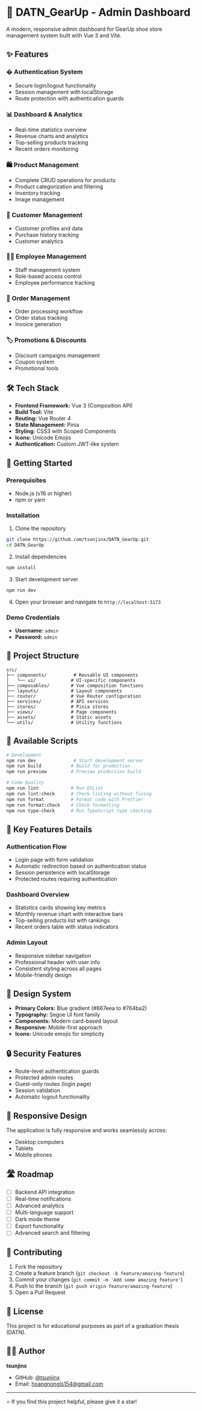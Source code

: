 # 🚀 DATN_GearUp - Admin Dashboard

A modern, responsive admin dashboard for GearUp shoe store management system built with Vue 3 and Vite.

## ✨ Features

### � Authentication System
- Secure login/logout functionality
- Session management with localStorage
- Route protection with authentication guards

### 📊 Dashboard & Analytics
- Real-time statistics overview
- Revenue charts and analytics
- Top-selling products tracking
- Recent orders monitoring

### 🛍️ Product Management
- Complete CRUD operations for products
- Product categorization and filtering
- Inventory tracking
- Image management

### 👥 Customer Management
- Customer profiles and data
- Purchase history tracking
- Customer analytics

### 👨‍💼 Employee Management
- Staff management system
- Role-based access control
- Employee performance tracking

### 🧾 Order Management
- Order processing workflow
- Order status tracking
- Invoice generation

### 🏷️ Promotions & Discounts
- Discount campaigns management
- Coupon system
- Promotional tools

## 🛠️ Tech Stack

- **Frontend Framework:** Vue 3 (Composition API)
- **Build Tool:** Vite
- **Routing:** Vue Router 4
- **State Management:** Pinia
- **Styling:** CSS3 with Scoped Components
- **Icons:** Unicode Emojis
- **Authentication:** Custom JWT-like system

## 🚀 Getting Started

### Prerequisites
- Node.js (v16 or higher)
- npm or yarn

### Installation

1. Clone the repository
```bash
git clone https://github.com/tsunjinx/DATN_GearUp.git
cd DATN_GearUp
```

2. Install dependencies
```bash
npm install
```

3. Start development server
```bash
npm run dev
```

4. Open your browser and navigate to `http://localhost:5173`

### Demo Credentials
- **Username:** `admin`
- **Password:** `admin`

## 📁 Project Structure

```
src/
├── components/          # Reusable UI components
│   └── ui/             # UI-specific components
├── composables/        # Vue composition functions
├── layouts/            # Layout components
├── router/             # Vue Router configuration
├── services/           # API services
├── stores/             # Pinia stores
├── views/              # Page components
├── assets/             # Static assets
└── utils/              # Utility functions
```

## 🔧 Available Scripts

```bash
# Development
npm run dev              # Start development server
npm run build           # Build for production
npm run preview         # Preview production build

# Code Quality
npm run lint            # Run ESLint
npm run lint:check      # Check linting without fixing
npm run format          # Format code with Prettier
npm run format:check    # Check formatting
npm run type-check      # Run TypeScript type checking
```

## 🌟 Key Features Details

### Authentication Flow
- Login page with form validation
- Automatic redirection based on authentication status
- Session persistence with localStorage
- Protected routes requiring authentication

### Dashboard Overview
- Statistics cards showing key metrics
- Monthly revenue chart with interactive bars
- Top-selling products list with rankings
- Recent orders table with status indicators

### Admin Layout
- Responsive sidebar navigation
- Professional header with user info
- Consistent styling across all pages
- Mobile-friendly design

## 🎨 Design System

- **Primary Colors:** Blue gradient (#667eea to #764ba2)
- **Typography:** Segoe UI font family
- **Components:** Modern card-based layout
- **Responsive:** Mobile-first approach
- **Icons:** Unicode emojis for simplicity

## 🔒 Security Features

- Route-level authentication guards
- Protected admin routes
- Guest-only routes (login page)
- Session validation
- Automatic logout functionality

## 📱 Responsive Design

The application is fully responsive and works seamlessly across:
- Desktop computers
- Tablets
- Mobile phones

## 🛣️ Roadmap

- [ ] Backend API integration
- [ ] Real-time notifications
- [ ] Advanced analytics
- [ ] Multi-language support
- [ ] Dark mode theme
- [ ] Export functionality
- [ ] Advanced search and filtering

## 🤝 Contributing

1. Fork the repository
2. Create a feature branch (`git checkout -b feature/amazing-feature`)
3. Commit your changes (`git commit -m 'Add some amazing feature'`)
4. Push to the branch (`git push origin feature/amazing-feature`)
5. Open a Pull Request

## 📄 License

This project is for educational purposes as part of a graduation thesis (DATN).

## 👨‍💻 Author

**tsunjinx**
- GitHub: [@tsunjinx](https://github.com/tsunjinx)
- Email: hoangnongls154@gmail.com

---

⭐ If you find this project helpful, please give it a star!
